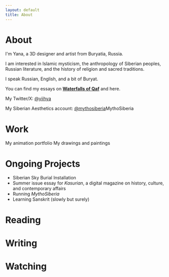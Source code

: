 ```yaml
---
layout: default
title: About
---
```


# About

I'm Yana, a 3D designer and artist from Buryatia, Russia. 

I am interested in Islamic mysticism, the anthropology of Siberian peoples, Russian literature, and the history of religion and sacred traditions.

I speak Russian, English, and a bit of Buryat.

You can find my essays on [**Waterfalls of Qaf**](https://waterfallsofqaf.substack.com/) and here.

My Twitter/X: [@yiihya](https://x.com/yiihya)

My Siberian Aesthetics account: [@mythosiberia](https://x.com/mythosiberia)MythoSiberia

# Work

My animation portfolio
My drawings and paintings
# Ongoing Projects

- Siberian Sky Burial Installation
- Summer issue essay for _Kasurian_, a digital magazine on history, culture, and contemporary affairs
- Running _MythoSiberia_
- Learning Sanskrit (slowly but surely)

# Reading

# Writing

# Watching
